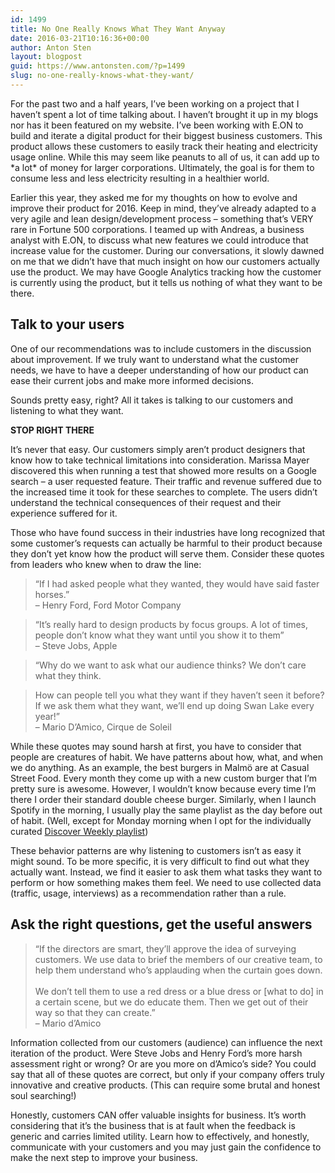 ```yaml
---
id: 1499
title: No One Really Knows What They Want Anyway
date: 2016-03-21T10:16:36+00:00
author: Anton Sten
layout: blogpost
guid: https://www.antonsten.com/?p=1499
slug: no-one-really-knows-what-they-want/
---
```

For the past two and a half years, I’ve been working on a project that I haven’t spent a lot of time talking about. I haven’t brought it up in my blogs nor has it been featured on my website. I’ve been working with E.ON to build and iterate a digital product for their biggest business customers. This product allows these customers to easily track their heating and electricity usage online. While this may seem like peanuts to all of us, it can add up to \*a lot\* of money for larger corporations. Ultimately, the goal is for them to consume less and less electricity resulting in a healthier world.

Earlier this year, they asked me for my thoughts on how to evolve and improve their product for 2016. Keep in mind, they’ve already adapted to a very agile and lean design/development process &#8211; something that’s VERY rare in Fortune 500 corporations. I teamed up with Andreas, a business analyst with E.ON, to discuss what new features we could introduce that increase value for the customer. During our conversations, it slowly dawned on me that we didn’t have that much insight on how our customers actually use the product. We may have Google Analytics tracking how the customer is currently using the product, but it tells us nothing of what they want to be there.

## Talk to your users

One of our recommendations was to include customers in the discussion about improvement. If we truly want to understand what the customer needs, we have to have a deeper understanding of how our product can ease their current jobs and make more informed decisions.

Sounds pretty easy, right? All it takes is talking to our customers and listening to what they want.

**STOP RIGHT THERE**

It’s never that easy. Our customers simply aren’t product designers that know how to take technical limitations into consideration. Marissa Mayer discovered this when running a test that showed more results on a Google search &#8211; a user requested feature. Their traffic and revenue suffered due to the increased time it took for these searches to complete. The users didn’t understand the technical consequences of their request and their experience suffered for it.

Those who have found success in their industries have long recognized that some customer’s requests can actually be harmful to their product because they don’t yet know how the product will serve them. Consider these quotes from leaders who knew when to draw the line:

> “If I had asked people what they wanted, they would have said faster horses.”   
> &#8211; Henry Ford, Ford Motor Company

> “It&#8217;s really hard to design products by focus groups. A lot of times, people don&#8217;t know what they want until you show it to them&#8221;   
> &#8211; Steve Jobs, Apple

> “Why do we want to ask what our audience thinks? We don’t care what they think.

> How can people tell you what they want if they haven’t seen it before? If we ask them what they want, we’ll end up doing Swan Lake every year!”   
> &#8211; Mario D’Amico, Cirque de Soleil

While these quotes may sound harsh at first, you have to consider that people are creatures of habit. We have patterns about how, what, and when we do anything. As an example, the best burgers in Malmö are at Casual Street Food. Every month they come up with a new custom burger that I’m pretty sure is awesome. However, I wouldn’t know because every time I’m there I order their standard double cheese burger. Similarly, when I launch Spotify in the morning, I usually play the same playlist as the day before out of habit. (Well, except for Monday morning when I opt for the individually curated <a href="https://open.spotify.com/user/lepetitgarcon/playlist/1RaYrDa7kIOG8mwgP9bfDz" target="_blank">Discover Weekly playlist</a>)

These behavior patterns are why listening to customers isn&#8217;t as easy it might sound. To be more specific, it is very difficult to find out what they actually want. Instead, we find it easier to ask them what tasks they want to perform or how something makes them feel. We need to use collected data (traffic, usage, interviews) as a recommendation rather than a rule.

## Ask the right questions, get the useful answers

> “If the directors are smart, they’ll approve the idea of surveying customers. We use data to brief the members of our creative team, to help them understand who’s applauding when the curtain goes down.<br><br>
We don’t tell them to use a red dress or a blue dress or [what to do] in a certain scene, but we do educate them. Then we get out of their way so that they can create.”   
> &#8211; Mario d’Amico

Information collected from our customers (audience) can influence the next iteration of the product. Were Steve Jobs and Henry Ford’s more harsh assessment right or wrong? Or are you more on d’Amico’s side? You could say that all of these quotes are correct, but only if your company offers truly innovative and creative products. (This can require some brutal and honest soul searching!)

Honestly, customers CAN offer valuable insights for business. It’s worth considering that it&#8217;s the business that is at fault when the feedback is generic and carries limited utility. Learn how to effectively, and honestly, communicate with your customers and you may just gain the confidence to make the next step to improve your business.
